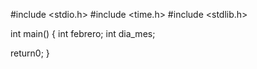 #include <stdio.h>
#include <time.h>
#include <stdlib.h>

int main() {
int febrero;
int dia_mes;


return0;
}
